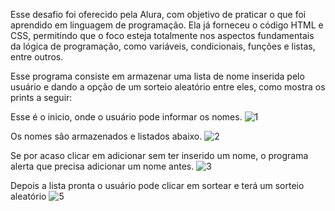 Esse desafio foi oferecido pela Alura, com objetivo de praticar o que foi aprendido em linguagem de programação.
Ela já forneceu  o código HTML e CSS, permitindo que o foco esteja totalmente nos aspectos fundamentais da lógica de programação, como variáveis, condicionais, funções e listas, entre outros.

Esse programa consiste em armazenar uma lista de nome inserida pelo usuário e dando a opção de um sorteio aleatório entre eles, como mostra os prints a seguir:

Esse é o inicio, onde o usuário pode informar os nomes.
![1](https://github.com/user-attachments/assets/3212b2fa-fdfb-41cc-92aa-6bbe2bd3a036)

Os nomes são armazenados e listados abaixo.
![2](https://github.com/user-attachments/assets/0a22a452-b4a7-4c30-a0fe-e3e3d207d10f)

Se por acaso clicar em adicionar sem ter inserido um nome, o programa alerta que precisa adicionar um nome antes.
![3](https://github.com/user-attachments/assets/40e8cde8-d3ee-4099-a016-e01e69970233)

Depois a lista pronta o usuário pode clicar em sortear e terá um sorteio aleatório 
![5](https://github.com/user-attachments/assets/6d22f5ac-b4e8-445a-90f9-95a2917c34c9)
